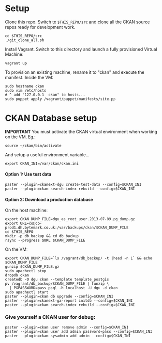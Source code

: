 # Setup

Clone this repo. Switch to `$THIS_REPO/src` and clone all the CKAN source repos ready for development work.

    cd $THIS_REPO/src
    ./git_clone_all.sh

Install Vagrant. Switch to this directory and launch a fully provisioned Virtual Machine:

    vagrant up

To provision an existing machine, rename it to "ckan" and execute the manifest. Inside the VM:

    sudo hostname ckan
    sudo vim /etc/hosts
    # ^ add "127.0.0.1  ckan" to hosts...
    sudo puppet apply /vagrant/puppet/manifests/site.pp

# CKAN Database setup

**IMPORTANT** You must activate the CKAN virtual environment when working on the VM. Eg.:

    source ~/ckan/bin/activate

And setup a useful environment variable... 

    export CKAN_INI=/var/ckan/ckan.ini

#### Option 1: Use test data

    paster --plugin=ckanext-dgu create-test-data --config=$CKAN_INI
    paster --plugin=ckan search-index rebuild --config=$CKAN_INI

#### Option 2: Download a production database

On the host machine: 

    export CKAN_DUMP_FILE=dgu_as_root_user.2013-07-09.pg_dump.gz
    export URL=co@co-prod1.dh.bytemark.co.uk:/var/backups/ckan/$CKAN_DUMP_FILE
    cd $THIS_REPO
    mkdir -p db_backup && cd db_backup
    rsync --progress $URL $CKAN_DUMP_FILE

On the VM:

    export CKAN_DUMP_FILE=`ls /vagrant/db_backup/ -t |head -n 1` && echo $CKAN_DUMP_FILE
    gunzip $CKAN_DUMP_FILE.gz
    sudo apachectl stop
    dropdb ckan
    createdb -O dgu ckan --template template_postgis
    pv /vagrant/db_backup/$CKAN_DUMP_FILE | funzip \
      | PGPASSWORD=pass psql -h localhost -U dgu -d ckan 
    sudo apachectl start
    paster --plugin=ckan db upgrade --config=$CKAN_INI
    paster --plugin=ckanext-ga-report initdb --config=$CKAN_INI
    paster --plugin=ckan search-index rebuild --config=$CKAN_INI

### Give yourself a CKAN user for debug:

    paster --plugin=ckan user remove admin --config=$CKAN_INI
    paster --plugin=ckan user add admin password=pass --config=$CKAN_INI
    paster --plugin=ckan sysadmin add admin --config=$CKAN_INI

